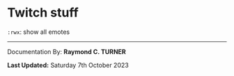 # Twitch stuff
`:rwx`: show all emotes






---

Documentation By: **Raymond C. TURNER**

**Last Updated:** Saturday 7th October 2023